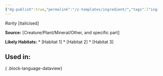 ```yaml
---
{"dg-publish":true,"permalink":"/z-templates/ingredient/","tags":["ingredient","common","uncommon","rare","very-rare","legendary"]}
---
```


*Rarity* [italicised]

**Source:** [Creature/Plant/Mineral/Other, and specific part] 

**Likely Habitats:** * [Habitat 1] * [Habitat 2] * [Habitat 3]

## Used in:


{ .block-language-dataview}
